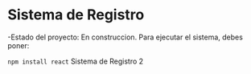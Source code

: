 <h1> Sistema de Registro </h1>
-Estado del proyecto: En construccion.
Para ejecutar el sistema, debes poner:

```npm install react```
Sistema de Registro 2

